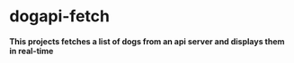 # dogapi-fetch

#### This projects fetches a list of dogs from an api server and displays them in real-time
